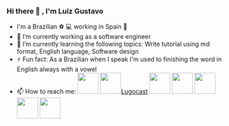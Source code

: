 ### Hi there 👋 , I'm Luiz Gustavo 
- I'm a Brazilian ⚽ 💻 working in Spain 🥘
- 🔭 I’m currently working as a software engineer
- 🌱 I’m currently learning the following topics: Write tutorial using md format, English language, Software design
- ⚡ Fun fact: As a Brazilian when I speak I'm used to finishing the word in English always with a vowel
- 📫 How to reach me:
<a href="https://luizcosta.tech"><img src="https://github.com/luizgustavocosta/luiz-costa-tech/blob/master/LCTech_circle.png" width=48/></a>
<a href="https://lugocast.com"><img src="https://github.com/luizgustavocosta/luiz-costa-tech/blob/master/Lugocast_Circle.png" width=48/>Lugocast</a>
<a href="https://www.linkedin.com/in/luiz-gustavo-oliveira-costa-8989776/"><img src="https://cdn3.iconfinder.com/data/icons/popular-services-brands/512/linkedin-256.png" width=48></img></a>
<a href="https://twitter.com/lugoli"><img src="https://cdn3.iconfinder.com/data/icons/popular-services-brands/512/twitter-128.png" width="48"/></a>
<a href="https://dev.to/luizgustavocosta"><img src="https://cdn4.iconfinder.com/data/icons/logos-and-brands-1/512/84_Dev_logo_logos-512.png" width=48></a>
<a href="https://medium.com/@gugalins"><img src="https://cdn1.iconfinder.com/data/icons/social-media-circle-7/512/Circled_Medium_svg5-128.png" width=48></a>
<a href="https://open.spotify.com/show/1h84EVb5mCvzpblNVXwWdV"><img src="https://cdn3.iconfinder.com/data/icons/popular-services-brands/512/spotify-512.png" width=48/></a>
<!--
**luizgustavocosta/luizgustavocosta** is a ✨ _special_ ✨ repository because its `README.md` (this file) appears on your GitHub profile.

Here are some ideas to get you started:

- 🔭 I’m currently working on ...
- 🌱 I’m currently learning ...
- 👯 I’m looking to collaborate on ...
- 🤔 I’m looking for help with ...
- 💬 Ask me about ...
- 📫 How to reach me: ...
- 😄 Pronouns: ...
- ⚡ Fun fact: ...
-->
